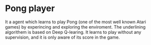 # Pong player
It a agent which learns to play Pong (one of the most well known Atari games) by experincing and exploring the enviroment. The underlining algorithem is based on Deep Q-learing. It learns to play without any supervision, and it is only aware of its score in the game.

